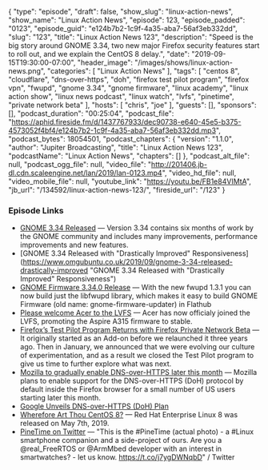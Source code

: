 {
  "type": "episode",
  "draft": false,
  "show_slug": "linux-action-news",
  "show_name": "Linux Action News",
  "episode": 123,
  "episode_padded": "0123",
  "episode_guid": "e124b7b2-1c9f-4a35-aba7-56af3eb332dd",
  "slug": "123",
  "title": "Linux Action News 123",
  "description": "Speed is the big story around GNOME 3.34, two new major Firefox security features start to roll out, and we explain the CentOS 8 delay.",
  "date": "2019-09-15T19:30:00-07:00",
  "header_image": "/images/shows/linux-action-news.png",
  "categories": [
    "Linux Action News"
  ],
  "tags": [
    "centos 8",
    "cloudflare",
    "dns-over-https",
    "doh",
    "firefox test pilot program",
    "firefox vpn",
    "fwupd",
    "gnome 3.34",
    "gnome firmware",
    "linux academy",
    "linux action show",
    "linux news podcast",
    "linux watch",
    "lvfs",
    "pinetime",
    "private network beta"
  ],
  "hosts": [
    "chris",
    "joe"
  ],
  "guests": [],
  "sponsors": [],
  "podcast_duration": "00:25:04",
  "podcast_file": "https://aphid.fireside.fm/d/1437767933/dec90738-e640-45e5-b375-4573052f4bf4/e124b7b2-1c9f-4a35-aba7-56af3eb332dd.mp3",
  "podcast_bytes": 18054501,
  "podcast_chapters": {
    "version": "1.1.0",
    "author": "Jupiter Broadcasting",
    "title": "Linux Action News 123",
    "podcastName": "Linux Action News",
    "chapters": []
  },
  "podcast_alt_file": null,
  "podcast_ogg_file": null,
  "video_file": "http://201406.jb-dl.cdn.scaleengine.net/lan/2019/lan-0123.mp4",
  "video_hd_file": null,
  "video_mobile_file": null,
  "youtube_link": "https://youtu.be/FB1e84VIMtA",
  "jb_url": "/134592/linux-action-news-123/",
  "fireside_url": "/123"
}


### Episode Links

  * [GNOME 3.34 Released](https://www.gnome.org/news/2019/09/gnome-3-34-released/ "GNOME 3.34 Released") — Version 3.34 contains six months of work by the GNOME community and includes many improvements, performance improvements and new features.
  * [GNOME 3.34 Released with "Drastically Improved" Responsiveness](https://www.omgubuntu.co.uk/2019/09/gnome-3-34-released-drastically-improved "GNOME 3.34 Released with "Drastically Improved" Responsiveness")
  * [GNOME Firmware 3.34.0 Release](https://blogs.gnome.org/hughsie/2019/09/13/gnome-firmware-3-34-0-release/ "GNOME Firmware 3.34.0 Release") — With the new fwupd 1.3.1 you can now build just the libfwupd library, which makes it easy to build GNOME Firmware (old name: gnome-firmware-updater) in Flathub
  * [Please welcome Acer to the LVFS](https://blogs.gnome.org/hughsie/2019/09/11/please-welcome-acer-to-the-lvfs/ "Please welcome Acer to the LVFS") — Acer has now officialy joined the LVFS, promoting the Aspire A315 firmware to stable.
  * [Firefox’s Test Pilot Program Returns with Firefox Private Network Beta](https://blog.mozilla.org/blog/2019/09/10/firefoxs-test-pilot-program-returns-with-firefox-private-network-beta/ "Firefox’s Test Pilot Program Returns with Firefox Private Network Beta") — It originally started as an Add-on before we relaunched it three years ago. Then in January, we announced that we were evolving our culture of experimentation, and as a result we closed the Test Pilot program to give us time to further explore what was next.
  * [Mozilla to gradually enable DNS-over-HTTPS later this month](https://www.zdnet.com/article/mozilla-to-gradually-enable-dns-over-https-for-firefox-us-users-later-this-month/ "Mozilla to gradually enable DNS-over-HTTPS later this month") — Mozilla plans to enable support for the DNS-over-HTTPS (DoH) protocol by default inside the Firefox browser for a small number of US users starting later this month.
  * [Google Unveils DNS-over-HTTPS (DoH) Plan](https://www.bleepingcomputer.com/news/technology/google-unveils-dns-over-https-doh-plan-mozillas-faces-criticism/ "Google Unveils DNS-over-HTTPS \(DoH\) Plan")
  * [Wherefore Art Thou CentOS 8?](https://www.montanalinux.org/wherefore-art-thou-centos-8-20190911.html "Wherefore Art Thou CentOS 8?") — Red Hat Enterprise Linux 8 was released on May 7th, 2019.
  * [PineTime on Twitter](https://twitter.com/thepine64/status/1172648370550136832?ref_src=twsrc%5Etfw%7Ctwcamp%5Etweetembed%7Ctwterm%5E1172648370550136832&ref_url=https%3A%2F%2Fwww.redditmedia.com%2Fmediaembed%2Fd4064l%3Fresponsive%3Dtrue%26is_nightmode%3Dfalse "PineTime on Twitter") — "This is the #PineTime (actual photo) - a #Linux smartphone companion and a side-project of ours. Are you a @real_FreeRTOS or @ArmMbed developer with an interest in smartwatches? - let us know. https://t.co/j7ygDWNqbD" / Twitter


